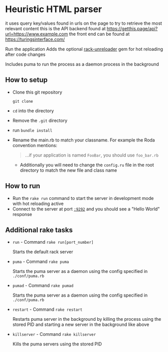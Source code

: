 # Heuristic HTML parser

it uses query key/values found in urls on the page to try to retrieve the most relevant content
this is the API backend found at https://getthis.page/api?url=https://www.example.com
the front end can be found at https://turingsinterface.com/

Run the application
Adds the optional [rack-unreloader](https://github.com/jeremyevans/rack-unreloader) gem for hot reloading after code
changes

Includes puma to run the process as a daemon process in the background

## How to setup

- Clone this git repository

  `git clone`
- `cd` into the directory
- Remove the `.git` directory
- run `bundle install`
- Rename the main.rb to match your classname. For example the Roda convention mentions:
  > ...if your application is named `FooBar`, you should use `foo_bar.rb`
    - Additionally you will need to change the `config.ru` file in the root directory to match the new file and class
      name

## How to run

- Run the `rake run` command to start the server in development mode with hot reloading active
- Connect to the server at port [`:9292`](http://localhost:9292) and you should see a "Hello World" response

## Additional rake tasks

- `run` - Command `rake run[port_number]`

  Starts the default rack server
- `puma` - Command `rake puma`

  Starts the puma server as a daemon using the config specified in `./conf/puma.rb`
- `pumad` - Command `rake pumad`

  Starts the puma server as a daemon using the config specified in `./conf/puma.rb`
- `restart` - Command `rake restart`

  Restarts puma server in the background by killing the process using the stored PID and starting a new server in the
  background like above
- `killserver` - Command `rake killserver`

  Kills the puma servers using the stored PID

